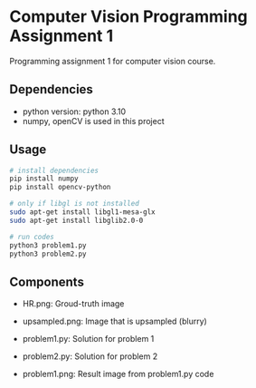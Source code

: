 # Computer Vision Programming Assignment 1
Programming assignment 1 for computer vision course.

## Dependencies
* python version: python 3.10
* numpy, openCV is used in this project

## Usage
```bash
# install dependencies
pip install numpy
pip install opencv-python

# only if libgl is not installed
sudo apt-get install libgl1-mesa-glx
sudo apt-get install libglib2.0-0

# run codes
python3 problem1.py
python3 problem2.py
```

## Components
* HR.png: Groud-truth image
* upsampled.png: Image that is upsampled (blurry)

* problem1.py: Solution for problem 1
* problem2.py: Solution for problem 2
* problem1.png: Result image from problem1.py code
